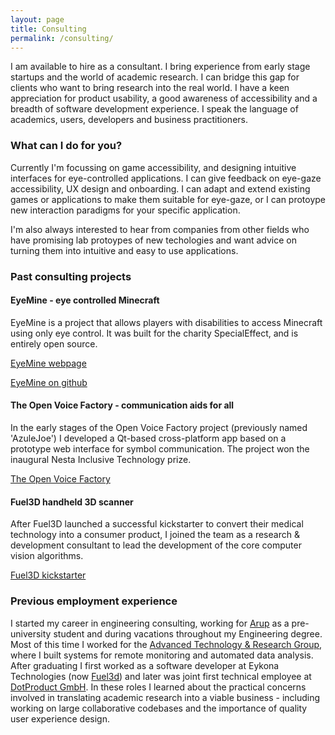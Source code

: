 ```yaml
---
layout: page
title: Consulting
permalink: /consulting/
---
```


I am available to hire as a consultant. I bring experience from early stage startups and the world of academic research. I can bridge this gap for clients who want to bring research into the real world. I have a keen appreciation for product usability, a good awareness of accessibility and a breadth of software development experience. I speak the language of academics, users, developers and business practitioners.

### What can I do for you?
Currently I'm focussing on game accessibility, and designing intuitive interfaces for eye-controlled applications. I can give feedback on eye-gaze accessibility, UX design and onboarding. I can adapt and extend existing games or applications to make them suitable for eye-gaze, or I can protoype new interaction paradigms for your specific application.

I'm also always interested to hear from companies from other fields who have promising lab protoypes of new techologies and want advice on turning them into intuitive and easy to use applications. 

### Past consulting projects

#### EyeMine - eye controlled Minecraft
EyeMine is a project that allows players with disabilities to access Minecraft using only eye control. It was built for the charity SpecialEffect, and is entirely open source. 

[EyeMine webpage](https://www.specialeffect.org.uk/eyemine)

[EyeMine on github](https://github.com/SpecialEffect/EyeMine/wiki) 

#### The Open Voice Factory - communication aids for all 
In the early stages of the Open Voice Factory project (previously named 'AzuleJoe') I developed a Qt-based cross-platform app based on a prototype web interface for symbol communication. The project won the inaugural Nesta Inclusive Technology prize. 

[The Open Voice Factory](http://www.theopenvoicefactory.org/)

#### Fuel3D handheld 3D scanner
After Fuel3D launched a successful kickstarter to convert their medical technology into a consumer product, I joined the team as a research & development consultant to lead the development of the core computer vision algorithms.

[Fuel3D kickstarter](https://www.kickstarter.com/projects/45699157/fuel3d-a-handheld-3d-scanner-for-less-than-1000)

### Previous employment experience
I started my career in engineering consulting, working for [Arup](https://www.arup.com/) as a pre-university student and during vacations throughout my Engineering degree. Most of this time I worked for the [Advanced Technology & Research Group](https://www.arup.com/expertise/services/technical-consulting/advanced-technology-and-research), where I built systems for remote monitoring and automated data analysis. After graduating I first worked as a software developer at Eykona Technologies (now [Fuel3d](https://www.fuel3d.com/)) and later was joint first technical employee at [DotProduct GmbH](https://www.dotproduct3d.com/). In these roles I learned about the practical concerns involved in translating academic research into a viable business - including working on large collaborative codebases and the importance of quality user experience design. 





